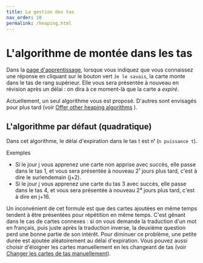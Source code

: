 ```yaml
---
title: La gestion des tas
nav_order: 10
permalink: /heaping.html
---
```


# L'algorithme de montée dans les tas

Dans la [page d'apprentissage](learn.md), lorsque vous indiquez que vous connaissez une réponse en cliquant sur le bouton vert `Je le savais`, la carte monte dans le tas de rang supérieur. Elle vous sera présentée à nouveau en révision après un délai : on dira à ce moment-là que la carte a _expiré_.

Actuellement, un seul algorithme vous est proposé. D'autres sont envisagés pour plus tard (voir [Offer other heaping algorithms](https://github.com/VoltanFr/memcheck/issues/349)&nbsp;<i class="fas fa-external-link-alt"></i>).

## L'algorithme par défaut (quadratique)

Dans cet algorithme, le délai d'expiration dans le tas t est nᵗ (`n puissance t`).

Exemples

- Si le jour j vous apprenez une carte non apprise avec succès, elle passe dans le tas 1, et vous sera présentée à nouveau 2¹ jours plus tard, c'est à dire le surlendemain (j+2).
- Si le jour j vous apprenez une carte du tas 3 avec succès, elle passe dans le tas 4, et vous sera présentée à nouveau 2⁴ jours plus tard, c'est à dire en j+16.

Un inconvénient de cet formule est que des cartes ajoutées en même temps tendent à être présentées pour répétition en même temps. C'est gênant dans le cas de cartes connexes : si on vous demande la traduction d'un mot en français, puis juste après la traduction inverse, la deuxième question perd une bonne partie de son intérêt.
Pour diminuer ce problème, une petite durée est ajoutée aléatoirement au délai d'expiration. Vous pouvez aussi choisir d'éloigner les cartes manuellement en les changeant de tas (voir [Changer les cartes de tas manuellement](deck.md#changer-les-cartes-de-tas-manuellement)).
